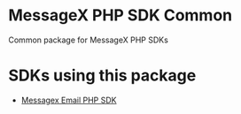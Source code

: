 MessageX PHP SDK Common
=======================

Common package for MessageX PHP SDKs

# SDKs using this package
* [Messagex Email PHP SDK](https://github.com/messagex/messagex-email-php-sdk)